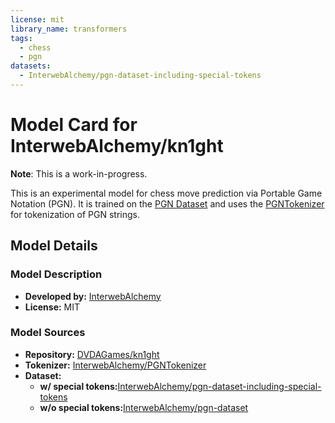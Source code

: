 ```yaml
---
license: mit
library_name: transformers
tags:
  - chess
  - pgn
datasets:
  - InterwebAlchemy/pgn-dataset-including-special-tokens
---
```


# Model Card for InterwebAlchemy/kn1ght

**Note**: This is a work-in-progress.

This is an experimental model for chess move prediction via Portable Game Notation (PGN). It is trained on the [PGN Dataset](https://huggingface.co/InterwebAlchemy/pgn-dataset-including-special-tokens) and uses the [PGNTokenizer](https://huggingface.co/InterwebAlchemy/PGNTokenizer) for tokenization of PGN strings.

## Model Details

### Model Description

- **Developed by:** [InterwebAlchemy](https://huggingface.co/InterwebAlchemy)
- **License:** MIT

### Model Sources

- **Repository:** [DVDAGames/kn1ght](https://github.com/DVDAGames/kn1ght)
- **Tokenizer:** [InterwebAlchemy/PGNTokenizer](https://huggingface.co/InterwebAlchemy/PGNTokenizer)
- **Dataset:**
  - **w/ special tokens:**[InterwebAlchemy/pgn-dataset-including-special-tokens](https://huggingface.co/InterwebAlchemy/pgn-dataset-including-special-tokens)
  - **w/o special tokens:**[InterwebAlchemy/pgn-dataset](https://huggingface.co/InterwebAlchemy/pgn-dataset)
